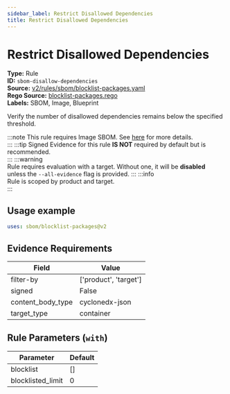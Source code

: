 ```yaml
---
sidebar_label: Restrict Disallowed Dependencies
title: Restrict Disallowed Dependencies
---  
```

# Restrict Disallowed Dependencies  
**Type:** Rule  
**ID:** `sbom-disallow-dependencies`  
**Source:** [v2/rules/sbom/blocklist-packages.yaml](https://github.com/scribe-public/sample-policies/blob/main/v2/rules/sbom/blocklist-packages.yaml)  
**Rego Source:** [blocklist-packages.rego](https://github.com/scribe-public/sample-policies/blob/main/v2/rules/sbom/blocklist-packages.rego)  
**Labels:** SBOM, Image, Blueprint  

Verify the number of disallowed dependencies remains below the specified threshold.

:::note 
This rule requires Image SBOM. See [here](https://deploy-preview-299--scribe-security.netlify.app/docs/valint/sbom) for more details.  
::: 
:::tip 
Signed Evidence for this rule **IS NOT** required by default but is recommended.  
::: 
:::warning  
Rule requires evaluation with a target. Without one, it will be **disabled** unless the `--all-evidence` flag is provided.
::: 
:::info  
Rule is scoped by product and target.  
:::  

## Usage example

```yaml
uses: sbom/blocklist-packages@v2
```

## Evidence Requirements  
| Field | Value |
|-------|-------|
| filter-by | ['product', 'target'] |
| signed | False |
| content_body_type | cyclonedx-json |
| target_type | container |

## Rule Parameters (`with`)  
| Parameter | Default |
|-----------|---------|
| blocklist | [] |
| blocklisted_limit | 0 |

